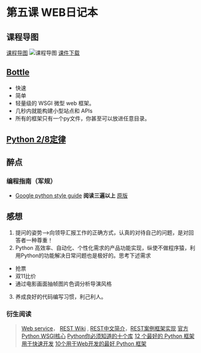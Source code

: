 # 第五课  WEB日记本

## 课程导图
[课程导图](http://i13.tietuku.com/b096277f2b2e5d68.png)
![课程导图](http://i13.tietuku.com/b096277f2b2e5d68.png)
[课件下载](http://openmindclub.qiniucdn.com/res/tapes/omooc/omooc2py/151105_3wd4/OMOOC2py3wd4_web.pdf)




## [Bottle](http://bottlepy.org/docs/dev/)

+ 快速
+ 简单
+ 轻量级的 WSGI 微型 web 框架。
+ 几秒内就能构建小型站点和 APIs
+ 所有的框架只有一个py文件，你甚至可以放进任意目录。


## [Python 2/8定律](http://www.pythontab.com/statics/js/ueditor/php/upload1/20150422/14296978024588.png)





## 醉点
 
### 编程指南（军规）

+ [Google python style guide](http://zh-google-styleguide.readthedocs.org/en/latest/google-python-styleguide/) **阅读三遍以上**  [原版](http://google.github.io/styleguide/pyguide.html)



## 感想

1. 提问的姿势-->向领导汇报工作的正确方式，认真的对待自己的问题，是对回答者一种尊重！
2. Python 高效率、自动化、个性化需求的产品功能实现，纵使不做程序猿，利用Python的功能解决日常问题也是极好的。思考下述需求
 + 抢票
 + 双11比价
 + 通过电影画面抽帧图片色调分析导演风格
 
3. 养成良好的代码编写习惯，利己利人。




### 衍生阅读
>[Web service](https://en.wikipedia.org/wiki/Web_service?cm_mc_uid=28826105043914467360895&cm_mc_sid_50200000=1446736089)， [REST Wiki](https://en.wikipedia.org/wiki/Representational_state_transfer) , [REST中文简介](http://www.cnblogs.com/shanyou/archive/2012/05/12/2496959.html)，[REST案例框架实现](http://blog.csdn.net/maoxiang/article/details/4551434)
> [官方Python WSGI核心](https://www.python.org/dev/peps/pep-0333/)
>[Python你必须知道的十个库](http://www.open-open.com/news/view/ba474d)
>[12 个最好的 Python 框架用于快速开发](http://www.open-open.com/news/view/774e1f)
>[10个用于Web开发的最好 Python 框架](http://www.open-open.com/news/view/f2eefa)

